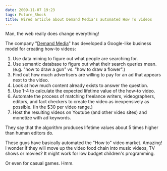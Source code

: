 ```yaml
---
date: 2009-11-07 19:23
tags: Future_Shock
title: Wired article about Demand Media's automated How To videos
---
```


Man, the web really does change everything!

The company "[Demand Media](http://www.wired.com/magazine/2009/10/ff_demandmedia/all/1)" has
developed a Google-like business model for creating how-to videos:

1. Use data mining to figure out what people are searching for.
2. Use semantic database to figure out what their search queries mean. (e.g. "how to draw a gun" vs. "how to draw a flower".)
3. Find out how much advertisers are willing to pay for an ad that appears next to the video.
4. Look at how much content already exists to answer the question.
5. Use 1-4 to calculate the expected lifetime value of the how-to video.
6. Automate the process of matching freelance writers, videographers, editors, and fact checkers to create the video as inexpensively as possible. (In the $30 per video range.)
7. Host the resulting videos on Youtube (and other video sites) and monetize with ad keywords.

They say that the algorithm produces lifetime values about 5 times higher than
human editors do.

These guys have basically automated the "How to" video market. Amazing! I
wonder if they will move up the video food chain into music videos, TV shows
or movies? It might work for low budget children's programming.

Or even for casual games. Hmm.
